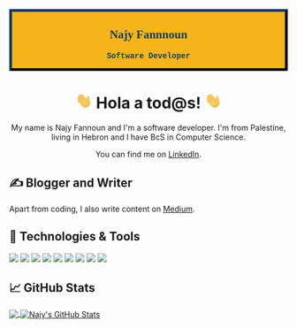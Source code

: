 <div align='center' style=" background-color: #F4B41A;  text-align: center; color: #143D59; border: 5px outset #143D59;">
  <h2 align='center' style="font-family: 'Times New Roman', Times, serif; font-weight: bold;">Najy Fannnoun</h2>
  <p align='center' style="font-family:'Courier New'; font-weight: bold;">Software Developer</p>
</div>

  

<h1  align='center'><img  src="https://raw.githubusercontent.com/najyfannoun/najyfannoun/master/root/assets/hello.gif"  width="30px"> Hola a tod@s! <img  src="https://raw.githubusercontent.com/najyfannoun/najyfannoun/master/root/assets/hello.gif"  width="30px">  </h1>

  

<p  align='center'>My name is Najy Fannoun and I'm a software developer. I'm from Palestine, living in Hebron and I have BcS in Computer Science.

</p>

<p  align='center'>You can find me on <a  align="center" href="https://github.com/NajyFannoun/NajyFannoun">LinkedIn</a>. </p>

  

## &#x270d; Blogger and Writer

  

Apart from coding, I also write content on [Medium](https://medium.com/@najyfannoun).

  

## 🔧 Technologies & Tools


![](https://img.shields.io/badge/Code-Flutter-informational?style=flat&logo=flutter&logoColor=white&color=2bbc8a)
![](https://img.shields.io/badge/Code-Dart-informational?style=flat&logo=dart&logoColor=white&color=2bbc8a)
![](https://img.shields.io/badge/Code-Golang-informational?style=flat&logo=go&logoColor=white&color=2bbc8a)
![](https://img.shields.io/badge/Code-JavaScript-informational?style=flat&logo=javascript&logoColor=white&color=2bbc8a)
![](https://img.shields.io/badge/Code-GraphQL-informational?style=flat&logo=graphql&logoColor=white&color=2bbc8a)
![](https://img.shields.io/badge/Tools-PostgreSQL-informational?style=flat&logo=postgresql&logoColor=white&color=2bbc8a)
![](https://img.shields.io/badge/Tools-Docker-informational?style=flat&logo=docker&logoColor=white&color=2bbc8a)
![](https://img.shields.io/badge/Tools-Hasura.io-informational?style=flat&logo=graphql&logoColor=white&color=2bbc8a)
![](https://img.shields.io/badge/Tools-Firebase-informational?style=flat&logo=firebase&logoColor=white&color=2bbc8a)
  

## &#x1f4c8; GitHub Stats
<a  href="https://github.com/NajyFannoun/NajyFannoun">
<img  align="center"  src="https://github-readme-stats.vercel.app/api/top-langs/?username=NajyFannoun&hide=java,html&title_color=ffffff&text_color=c9cacc&icon_color=2bbc8a&bg_color=1d1f21" />

</a>

<a  align="center" href="https://github.com/NajyFannoun/NajyFannoun">

<img  align="center"  src="https://github-readme-stats.vercel.app/api?username=NajyFannoun&show_icons=true&line_height=27&count_private=true&title_color=ffffff&text_color=c9cacc&icon_color=2bbc8a&bg_color=1d1f21"  alt="Najy's GitHub Stats" />
</a>

  

<!-- icons with padding -->  

[1.1]: http://i.imgur.com/tXSoThF.png  (twitter icon with padding)

[2.1]: http://i.imgur.com/0o48UoR.png  (github icon with padding)

  

<!-- icons without padding -->

  

[1.2]: http://i.imgur.com/wWzX9uB.png  (twitter icon without padding)

[2.2]: http://i.imgur.com/9I6NRUm.png  (github icon without padding)

[3.2]: https://raw.githubusercontent.com/NajyFannoun/NajyFannoun/master/linkedin-3-16.png  (LinkedIn icon without padding)

  
  


[1]: https://github.com/NajyFannoun/

[2]: https://www.linkedin.com/in/najyfannoun/  
